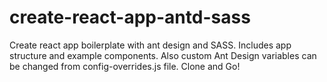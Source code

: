 # create-react-app-antd-sass
Create react app boilerplate with ant design and SASS. Includes app structure and example components. Also custom Ant Design variables can be changed from config-overrides.js file. Clone and Go!
